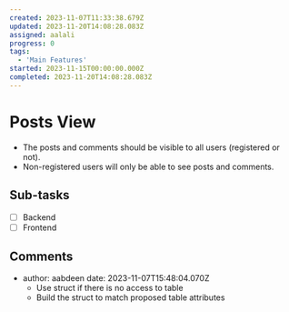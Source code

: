 ```yaml
---
created: 2023-11-07T11:33:38.679Z
updated: 2023-11-20T14:08:28.083Z
assigned: aalali
progress: 0
tags:
  - 'Main Features'
started: 2023-11-15T00:00:00.000Z
completed: 2023-11-20T14:08:28.083Z
---
```


# Posts View

- The posts and comments should be visible to all users (registered or not).
- Non-registered users will only be able to see posts and comments.

## Sub-tasks

- [ ] Backend
- [ ] Frontend

## Comments

- author: aabdeen
  date: 2023-11-07T15:48:04.070Z
  - Use struct if there is no access to table
  - Build the struct to match proposed table attributes
